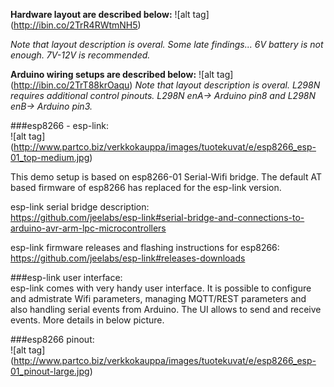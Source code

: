 **Hardware layout are described below:**
![alt tag] (http://ibin.co/2TrR4RWtmNH5)

_Note that layout description is overal. Some late findings... 6V battery is not enough. 7V-12V is recommended._    

**Arduino wiring setups are described below:**
![alt tag] (http://ibin.co/2TrT88krOaqu)
_Note that layout description is overal. L298N requires additional control pinouts. L298N enA-> Arduino pin8 and L298N enB-> Arduino pin3._    


###esp8266 - esp-link:    
![alt tag] (http://www.partco.biz/verkkokauppa/images/tuotekuvat/e/esp8266_esp-01_top-medium.jpg)

This demo setup is based on esp8266-01 Serial-Wifi bridge. The default AT based firmware of esp8266 has replaced for the esp-link version.

esp-link serial bridge description:    
https://github.com/jeelabs/esp-link#serial-bridge-and-connections-to-arduino-avr-arm-lpc-microcontrollers

esp-link firmware releases and flashing instructions for esp8266:     
https://github.com/jeelabs/esp-link#releases-downloads

###esp-link user interface:   
esp-link comes with very handy user interface. It is possible to configure and admistrate Wifi parameters, managing MQTT/REST parameters and also handling serial events from Arduino. The UI allows to send and receive events. More details in below picture.    



###esp8266 pinout:   
![alt tag] (http://www.partco.biz/verkkokauppa/images/tuotekuvat/e/esp8266_esp-01_pinout-large.jpg)


